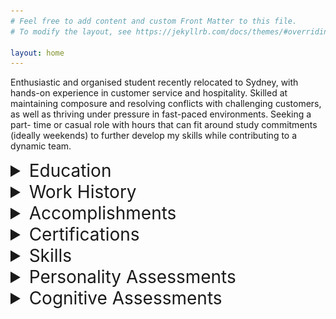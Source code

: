 ```yaml
---
# Feel free to add content and custom Front Matter to this file.
# To modify the layout, see https://jekyllrb.com/docs/themes/#overriding-theme-defaults

layout: home
---
```


Enthusiastic and organised student recently relocated to Sydney, with hands-on experience in
customer service and hospitality. Skilled at maintaining composure and resolving conflicts with
challenging customers, as well as thriving under pressure in fast-paced environments. Seeking a part-
time or casual role with hours that can fit around study commitments (ideally weekends) to further
develop my skills while contributing to a dynamic team.

<details>
    <summary style="font-size: 2em;">Education</summary>
        <div style="white-space: pre;">
        Bachelor of Arts | University of Notre Dame | Beginning Feb 2025
        Undergraduate Certificate in Science (Transferring) | University of Tasmania | Jul 2024–Dec 2024
            · Student representative
            · 7.0 GPA
        Various Single Subjects | Open Universities Australia | Aug 2020–Dec 2023
            · 100% mark in Foundations of Mathematics (Murdoch University, 2020)
        Years 7-11 | Nepean Creative and Performing Arts High School | 2019–Aug 2020
            · Head of Year (yr. 7, 2019)
            · ICAS Science High Distinction (2019)
            · APSMO Mathematical Olympiad Highest Individual Score (2019)
        </div>
</details>

<details>
    <summary style="font-size: 2em;">Work History</summary>
        <div style="white-space: pre;">
        Food & Beverage Team Member (Front of House) | Scenic World | Jun 2024–Jan 2025
            · Provided exceptional customer service in a fast-paced environment, handling high-pressure situations and effectively resolving customer concerns
            · Operated Point of Sale systems (in both café and restaurant settings), processing transactions accurately and efficiently
            · Collaborated with tour guides and group leaders to ensure an outstanding guest experience
            · Performed various tasks for corporate events, weddings, and other functions, including setup and waitstaff duties
        Academic Tutor | Just Think About It Education | Feb 2023–Jun 2024
        · 1-1 Maths, English, and Science tuition up to Year 12
        </div>
</details>

<details>
    <summary style="font-size: 2em;">Accomplishments</summary>
        work in progress
</details>

<details>
    <summary style="font-size: 2em;">Certifications</summary>
        <div style="white-space: pre;">
        · RSA
        · Food Handler Basics Certificate
        </div>
</details>

<details>
    <summary style="font-size: 2em;">Skills</summary>
        
</details>

<details>
    <summary style="font-size: 2em;">Personality Assessments</summary>
        <div>
        <details>
            <summary style="font-size: 1.5em;">Myers–Briggs Type Indicator: ENTJ-A</summary>
                <img src="assets/ENTJ Personality (Commander) 16Personalities.png" alt="81% Extraverted, 81% Intuitive, 67% Thinking, 69% Judging, 89% Assertive">
        </details>

        <details>
            <summary style="font-size: 1.5em;">Big Five</summary>

        </details>

        <details>
            <summary style="font-size: 1.5em;">DISC Assessment</summary>
                <img src="assets/downloadfile.png" alt="change">
        </details>
        </div>
</details>

<details>
    <summary style="font-size: 2em;">Cognitive Assessments</summary>
        <div>
        <details>
            <summary style="font-size: 1.5em;">Work in progress</summary>
        </details>
        </div>
</details>